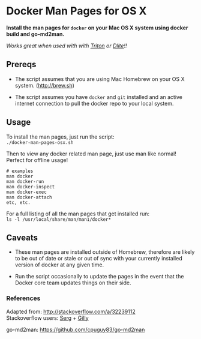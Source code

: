 Docker Man Pages for OS X
=========================

**Install the man pages for `docker` on your Mac OS X system using docker build and go-md2man.**  

_Works great when used with with [Triton](https://docs.joyent.com/public-cloud/api-access/docker) or [Dlite](https://github.com/nlf/dlite)!!_

## Prereqs
- The script assumes that you are using Mac Homebrew on your OS X system. (http://brew.sh)  

- The script assumes you have `docker` and `git` installed and an active internet connection to pull the docker repo to your local system.

## Usage

To install the man pages, just run the script:  
`./docker-man-pages-osx.sh`

Then to view any docker related man page, just use man like normal!  
Perfect for offline usage!

```
# examples
man docker
man docker-run
man docker-inspect
man docker-exec
man docker-attach
etc, etc.
```

For a full listing of all the man pages that get installed run:  
`ls -l /usr/local/share/man/man1/docker*`

## Caveats
- These man pages are installed outside of Homebrew, therefore are likely to be out of date or stale or out of sync with your currently installed version of docker at any given time.

- Run the script occasionally to update the pages in the event that the Docker core team updates things on their side.

### References

Adapted from:
http://stackoverflow.com/a/32239112  
Stackoverflow users: [Serg](http://stackoverflow.com/users/131337/serg) + [Gilly](http://stackoverflow.com/users/3903368/gilly)

go-md2man:
https://github.com/cpuguy83/go-md2man
